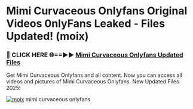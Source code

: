 # Mimi Curvaceous Onlyfans Original Videos 0nlyFans Leaked - Files Updated! (moix)

<h3>🔴 CLICK HERE 🌐==►► <a href="https://tinyurl.com/brd5kh86" rel="nofollow">Mimi Curvaceous Onlyfans Updated Files</a></h3>

Get Mimi Curvaceous Onlyfans and all content. Now you can access all videos and pictures of Mimi Curvaceous Onlyfans. New Updated Files 2025!

[![moix](https://i.imgur.com/K7sEzmb.gif)](https://tinyurl.com/brd5kh86)
mimi curvaceous onlyfans